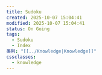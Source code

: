 ```yaml
---
title: Sudoku
created: 2025-10-07 15:04:41
modified: 2025-10-07 15:04:41
status: On Going
tags:
  - Sudoku
  - Index
类别: "[[../Knowledge|Knowledge]]"
cssclasses:
  - knowledge
---
```

